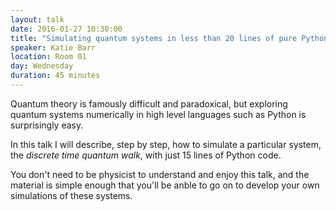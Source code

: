 ```yaml
---
layout: talk
date: 2016-01-27 10:30:00
title: "Simulating quantum systems in less than 20 lines of pure Python"
speaker: Katie Barr
location: Room 01
day: Wednesday
duration: 45 minutes
---
```


Quantum theory is famously difficult and paradoxical, but exploring quantum
systems numerically in high level languages such as Python is surprisingly
easy.

In this talk I will describe, step by step, how to simulate a particular
system, the *discrete time quantum walk*, with just 15 lines of Python code.

You don't need to be physicist to understand and enjoy this talk, and the material is simple enough that you'll be anble to go on to develop your own simulations of these systems.
